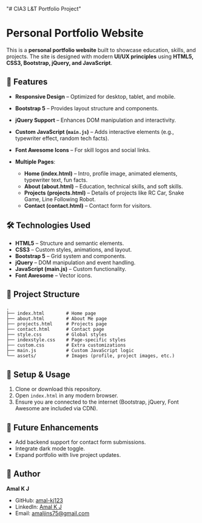 "# CIA3 L&T Portfolio Project" 

# Personal Portfolio Website

This is a **personal portfolio website** built to showcase education, skills, and projects. The site is designed with modern **UI/UX principles** using **HTML5, CSS3, Bootstrap, jQuery, and JavaScript**.

## 🚀 Features

* **Responsive Design** – Optimized for desktop, tablet, and mobile.
* **Bootstrap 5** – Provides layout structure and components.
* **jQuery Support** – Enhances DOM manipulation and interactivity.
* **Custom JavaScript (`main.js`)** – Adds interactive elements (e.g., typewriter effect, random tech facts).
* **Font Awesome Icons** – For skill logos and social links.
* **Multiple Pages**:

  * **Home (index.html)** – Intro, profile image, animated elements, typewriter text, fun facts.
  * **About (about.html)** – Education, technical skills, and soft skills.
  * **Projects (projects.html)** – Details of projects like RC Car, Snake Game, Line Following Robot.
  * **Contact (contact.html)** – Contact form for visitors.

## 🛠️ Technologies Used

* **HTML5** – Structure and semantic elements.
* **CSS3** – Custom styles, animations, and layout.
* **Bootstrap 5** – Grid system and components.
* **jQuery** – DOM manipulation and event handling.
* **JavaScript (main.js)** – Custom functionality.
* **Font Awesome** – Vector icons.

## 📂 Project Structure

```
.
├── index.html        # Home page
├── about.html        # About Me page
├── projects.html     # Projects page
├── contact.html      # Contact page
├── style.css         # Global styles
├── indexstyle.css    # Page-specific styles
├── custom.css        # Extra customizations
├── main.js           # Custom JavaScript logic
└── assets/           # Images (profile, project images, etc.)
```

## 🔧 Setup & Usage

1. Clone or download this repository.
2. Open `index.html` in any modern browser.
3. Ensure you are connected to the internet (Bootstrap, jQuery, Font Awesome are included via CDN).

## 🌟 Future Enhancements

* Add backend support for contact form submissions.
* Integrate dark mode toggle.
* Expand portfolio with live project updates.

## 👤 Author

**Amal K J**

* GitHub: [amal-kj123](https://github.com/amal-kj123)
* LinkedIn: [Amal K J](https://www.linkedin.com/in/amal-k-j-11193426a/)
* Email: [amaljins75@gmail.com](mailto:amaljins75@gmail.com)
